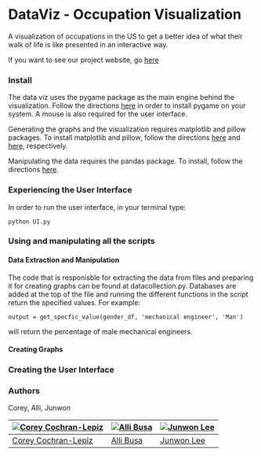 # DataViz - Occupation Visualization

A visualization of occupations in the US to get a better idea of what their walk of life is like presented in an interactive way.

If you want to see our project website, go [here](https://coreyacl.github.io/DataViz/)

### Install
The data viz uses the pygame package as the main engine behind the visualization. Follow the directions [here](https://www.pygame.org/wiki/GettingStarted) in order to install pygame on your system. A mouse is also required for the user interface.

Generating the graphs and the visualization requires matplotlib and pillow packages. To install matplotlib and pillow, follow the directions [here](https://matplotlib.org/users/installing.html) and [here](https://pillow.readthedocs.io/en/5.0.0/installation.html), respectively.

Manipulating the data requires the pandas package. To install, follow the directions [here](https://pandas.pydata.org/pandas-docs/stable/install.html).

### Experiencing the User Interface

In order to run the user interface, in your terminal type:
```
python UI.py
```

### Using and manipulating all the scripts

#### Data Extraction and Manipulation
The code that is responisble for extracting the data from files and preparing it for creating graphs can be found at datacollection.py. Databases are added at the top of the file and running the different functions in the script return the specified values. For example:
```
output = get_specfic_value(gender_df, 'mechanical engineer', 'Man')
```
will return the percentage of male mechanical engineers. 
#### Creating Graphs

### Creating the User Interface

### Authors
Corey, Alli, Junwon

[![Corey Cochran-Lepiz](https://avatars2.githubusercontent.com/u/31522468?s=400&v=4)](https://github.com/coreyacl) | [![Alli Busa](https://avatars3.githubusercontent.com/u/31522841?s=400&v=4)](https://github.com/allisonbusa) | [![Junwon Lee](https://avatars1.githubusercontent.com/u/31522211?s=400&v=4)](https://github.com/junwonlee5)
---|---|---
[Corey Cochran-Lepiz](https://github.com/coreyacl) | [Alli Busa](https://github.com/allisonbusa) | [Junwon Lee](https://github.com/junwonlee5)
